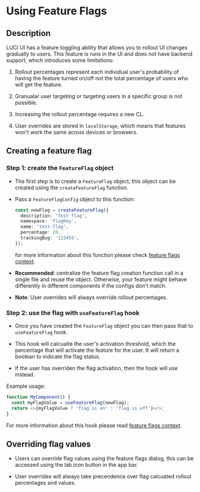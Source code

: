 # Using Feature Flags

## Description

LUCI UI has a feature toggling ability that allows you to rollout
UI changes gradually to users. This feature is runs in the UI and
does not have backend support, which introduces some limitations:

1. Rollout percentages represent each individual user's
   probability of having the feature turned on/off not the total
   percentage of users who will get the feature.

2. Granualar user targeting or targeting users in a specific group is not possible.

3. Increasing the rollout percentage requires a new CL.

4. User overrides are stored in `localStorage`, which means that features won't work the same
   across devices or browsers.

## Creating a feature flag

### Step 1: create the `FeatureFlag` object

* The first step is to create a `FeatureFlag` object, this object can
  be created using the `createFeatureFlag` function.

* Pass a `FeatureFlagConfig` object to this function:

  ```ts
  const newFlag = createFeatureFlag({
    description: 'Test flag',
    namespace: 'flagKey',
    name: 'test-flag',
    percentage: 20,
    trackingBug: '123455',
  });
  ```

  for more information about this function please check [feature flags context](../../src/common/feature_flags/context.ts).

* **Recommended**: centralize the feature flag creation function call in a single file and reuse the object.
  Otherwise, your feature might behave differently in different components if the configs don't match.

* **Note**: User overrides will always override rollout percentages.

### Step 2: use the flag with `useFeatureFlag` hook

* Once you have created the `FeatureFlag` object you can then pass that to `useFeatureFlag` hook.

* This hook will calcualte the user's activation threshold, which the percentage that will activate
  the feature for the user. It will return a boolean to indicate the flag status.

* If the user has overriden the flag activation, then the hook will use instead.

Example usage:

```ts
function MyComponent() {
  const myFlagValue = useFeatureFlag(newFlag);
  return <>{myFlagValue ? 'flag is on' : 'flag is off'}</>;
}
```

For more information about this hook please read [feature flags context](../../src/common/feature_flags/context.ts).

## Overriding flag values

* Users can override flag values using the feature flags dialog,
 this can be accessed using the lab icon button in the app bar.

* User overrides will always take precendence over flag calcuated rollout percentages and values.
